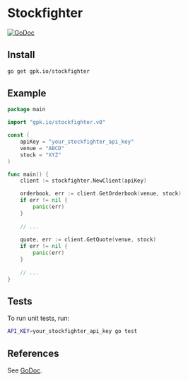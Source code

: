 # Stockfighter

[![GoDoc](https://godoc.org/gpk.io/stockfighter?status.svg)](https://godoc.org/gpk.io/stockfighter)

## Install

```bash
go get gpk.io/stockfighter
```

## Example

```go
package main

import "gpk.io/stockfighter.v0"

const (
	apiKey = "your_stockfighter_api_key"
	venue = "ABCD"
	stock = "XYZ"
)

func main() {
	client := stockfighter.NewClient(apiKey)

	orderbook, err := client.GetOrderbook(venue, stock)
	if err != nil {
		panic(err)
	}
	
	// ... 
	
	quote, err := client.GetQuote(venue, stock)
	if err != nil {
		panic(err)
	}
	
	// ...
}
```

## Tests

To run unit tests, run:

```bash
API_KEY=your_stockfighter_api_key go test
```

## References

See [GoDoc](https://godoc.org/gpk.io/stockfighter).
